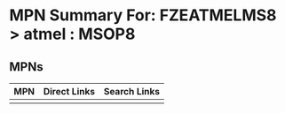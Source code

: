



# MPN Summary For: FZEATMELMS8 > atmel : MSOP8

## MPNs
  

|MPN|Direct Links|Search Links|
| :--- | :--- | :--- |
||||
